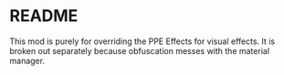 # README

This mod is purely for overriding the PPE Effects for visual effects. It is broken out separately because obfuscation messes with the material manager.
